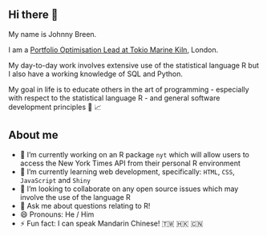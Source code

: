 ## Hi there 👋

My name is Johnny Breen. 

I am a [Portfolio Optimisation Lead at Tokio Marine Kiln](https://www.linkedin.com/in/johnnybreen/), London.

My day-to-day work involves extensive use of the statistical language R but I also have a working knowledge of SQL and Python.

My goal in life is to educate others in the art of programming - especially with respect to the statistical language R - and general software development principles 🔭 📈

## About me

- 🔭 I’m currently working on an R package `nyt` which will allow users to access the New York Times API from their personal R environment
- 🌱 I’m currently learning web development, specifically: `HTML`, `CSS`, `JavaScript` and `Shiny`
- 👯 I’m looking to collaborate on any open source issues which may involve the use of the language R
- 💬 Ask me about questions relating to R!
- 😄 Pronouns: He / Him
- ⚡ Fun fact: I can speak Mandarin Chinese! 🇹🇼 🇭🇰 🇨🇳

